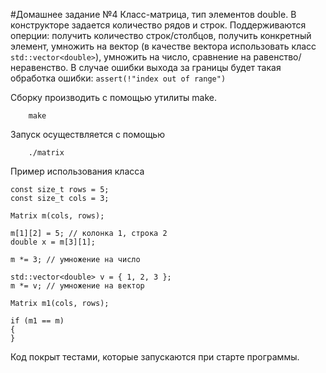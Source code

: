 #Домашнее задание №4
Класс-матрица, тип элементов double. В конструкторе задается количество рядов и строк. Поддерживаются оперции: получить количество строк/столбцов, получить конкретный элемент, умножить на вектор (в качестве вектора использовать класс ```std::vector<double>```), умножить на число, сравнение на равенство/неравенство. В случае ошибки выхода за границы будет такая обработка ошибки: ```assert(!"index out of range")```

Сборку производить с помощью утилиты make.
```
	make
```
Запуск осуществляется с помощью
```
	./matrix
```
Пример использования класса

```
const size_t rows = 5;
const size_t cols = 3;

Matrix m(cols, rows);

m[1][2] = 5; // колонка 1, строка 2
double x = m[3][1];

m *= 3; // умножение на число

std::vector<double> v = { 1, 2, 3 };
m *= v; // умножение на вектор

Matrix m1(cols, rows);

if (m1 == m)
{
}
```
Код покрыт тестами, которые запускаются при старте программы.


